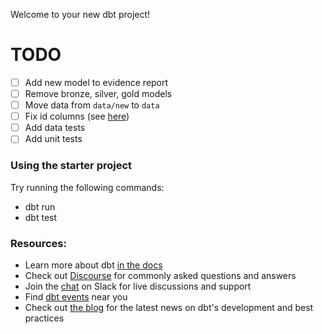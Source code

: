 Welcome to your new dbt project!

# TODO
- [ ] Add new model to evidence report
- [ ] Remove bronze, silver, gold models
- [ ] Move data from `data/new` to `data`
- [ ] Fix id columns (see [here](https://docs.getdbt.com/best-practices/how-we-style/1-how-we-style-our-dbt-models))
- [ ] Add data tests
- [ ] Add unit tests

### Using the starter project

Try running the following commands:
- dbt run
- dbt test


### Resources:
- Learn more about dbt [in the docs](https://docs.getdbt.com/docs/introduction)
- Check out [Discourse](https://discourse.getdbt.com/) for commonly asked questions and answers
- Join the [chat](https://community.getdbt.com/) on Slack for live discussions and support
- Find [dbt events](https://events.getdbt.com) near you
- Check out [the blog](https://blog.getdbt.com/) for the latest news on dbt's development and best practices
